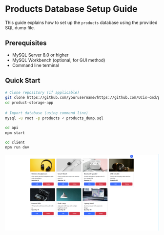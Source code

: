# Products Database Setup Guide

This guide explains how to set up the `products` database using the provided SQL dump file.

## Prerequisites

- MySQL Server 8.0 or higher
- MySQL Workbench (optional, for GUI method)
- Command line terminal

## Quick Start

```bash
# Clone repository (if applicable)
git clone https://github.com/yourusername/https://github.com/Ucis-cmd/product-storage-app.git
cd product-storage-app

# Import database (using command line)
mysql -u root -p products < products_dump.sql
```
```bash
cd api
npm start
```
```bash
cd client
npm run dev
```
![Database Schema Diagram](screenshots/webpg1.png "ER Diagram of Products Database")
